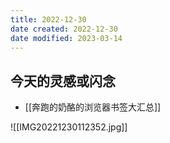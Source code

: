 ```yaml
---
title: 2022-12-30
date created: 2022-12-30
date modified: 2023-03-14
---
```


## 今天的灵感或闪念

- [[奔跑的奶酪的浏览器书签大汇总]]

![[IMG20221230112352.jpg]]
